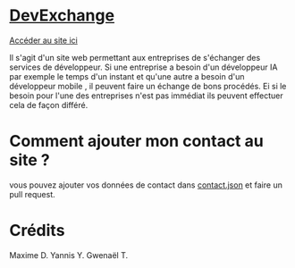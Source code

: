 # [DevExchange](https://lerandom12.github.io/projet_integration)
[Accéder au site ici](https://lerandom12.github.io/projet_integration/)

Il s'agit d'un site web permettant aux entreprises de s'échanger des services de développeur.
Si une entreprise a besoin d'un développeur IA par exemple le temps d'un instant et qu'une autre a besoin d'un développeur mobile , il peuvent faire un échange de bons procédés. Ei si le besoin pour l'une des entreprises n'est pas immédiat ils peuvent effectuer cela de façon différé.

# Comment ajouter mon contact au site ?
vous pouvez ajouter vos données de contact dans [contact.json](https://github.com/LeRandom12/projet_integration/blob/main/contact.json) 
et faire un pull request.

# Crédits
Maxime D.
Yannis Y.
Gwenaël T.
